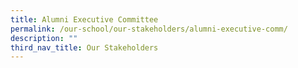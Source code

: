 ```yaml
---
title: Alumni Executive Committee
permalink: /our-school/our-stakeholders/alumni-executive-comm/
description: ""
third_nav_title: Our Stakeholders
---
```


